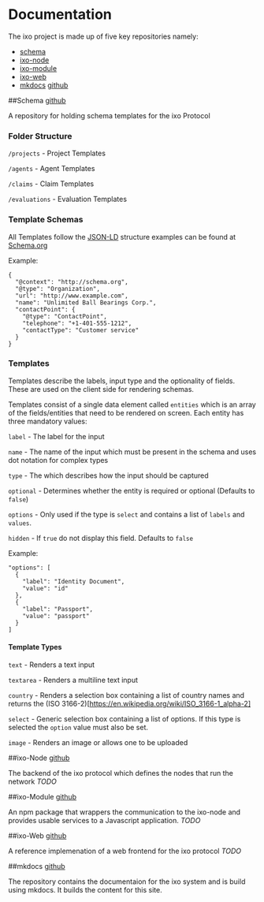 # Documentation

The ixo project is made up of five key repositories namely:

- [schema](#schema) 
- [ixo-node](#ixo-node)
- [ixo-module](#ixo-module) 
- [ixo-web](#ixo-web) 
- [mkdocs](#mkdocs) [github](https://github.com/ixofoundation/mkdocs)

##Schema 
[github](https://github.com/ixofoundation/schema)

A repository for holding schema templates for the ixo Protocol

### Folder Structure
`/projects` - Project Templates

`/agents` - Agent Templates

`/claims` - Claim Templates

`/evaluations` - Evaluation Templates

### Template Schemas
All Templates follow the [JSON-LD](https://developers.google.com/search/docs/guides/intro-structured-data) structure examples can be found at [Schema.org](http://schema.org)

Example:
```
{
  "@context": "http://schema.org",
  "@type": "Organization",
  "url": "http://www.example.com",
  "name": "Unlimited Ball Bearings Corp.",
  "contactPoint": {
    "@type": "ContactPoint",
    "telephone": "+1-401-555-1212",
    "contactType": "Customer service"
  }
}
```

### Templates
Templates describe the labels, input type and the optionality of fields.  These are used on the client side for rendering schemas.

Templates consist of a single data element called `entities` which is an array of the fields/entities that need to be rendered on screen. Each entity has three mandatory values:

`label` - The label for the input

`name` - The name of the input which must be present in the schema and uses dot notation for complex types

`type` - The which describes how the input should be captured

`optional` - Determines whether the entity is required or optional (Defaults to `false`)

`options` - Only used if the type is `select` and contains a list of `labels` and `values`.

`hidden` - If `true` do not display this field.  Defaults to `false`

Example:
```
"options": [
  {
    "label": "Identity Document", 
    "value": "id"
  },
  {
    "label": "Passport",
    "value": "passport"
  }
]
```

#### Template Types
`text` - Renders a text input

`textarea` - Renders a multiline text input

`country` - Renders a selection box containing a list of country names and returns the (ISO 3166-2)[https://en.wikipedia.org/wiki/ISO_3166-1_alpha-2]

`select` - Generic selection box containing a list of options.  If this type is selected the `option` value must also be set.

`image` - Renders an image or allows one to be uploaded


##ixo-Node
[github](https://github.com/ixofoundation/ixo-node)

The backend of the ixo protocol which defines the nodes that run the network
*TODO*

##ixo-Module
[github](https://github.com/ixofoundation/ixo-module)

An npm package that wrappers the communication to the ixo-node and provides usable services to a Javascript application.
*TODO*

##ixo-Web
[github](https://github.com/ixofoundation/ixo-web)

A reference implemenation of a web frontend for the ixo protocol
*TODO*

##mkdocs
[github](https://github.com/ixofoundation/mkdocs)

The repository contains the documentaion for the ixo system and is build using mkdocs.  It builds the content for this site.



